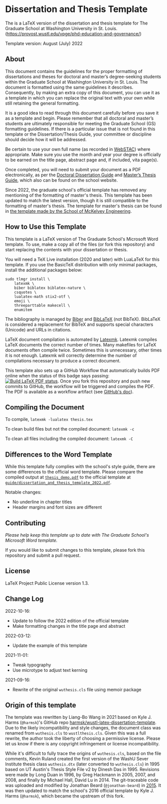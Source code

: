 # Dissertation and Thesis Template

The is a LaTeX version of the dissertation and thesis template for The Graduate School at Washington University in St. Louis. (https://provost.wustl.edu/vpge/phd-education-and-governance/)

Template version: August (July) 2022


## About

This document contains the guidelines for the proper formatting of dissertations and theses for doctoral and master’s degree-seeking students within the Graduate School at Washington University in St. Louis.
The document is formatted using the same guidelines it describes.
Consequently, by making an extra copy of this document, you can use it as a template in which you can replace the original text with your own while still retaining the general formatting.

It is a good idea to read through this document carefully before you save it as a template and begin.
Please remember that all doctoral and master’s students are ultimately responsible for meeting the Graduate School (GS) formatting guidelines.
If there is a particular issue that is not found in this template or the Dissertation/Thesis Guide, your committee or discipline should decide how it will be addressed.

Be certain to use your own full name (as recorded in [WebSTAC](https://acadinfo.wustl.edu/)) where appropriate.
Make sure you use the month and year your degree is officially to be earned on the title page, abstract page and, if included, vita page(s).

Once completed, you will need to submit your document as a PDF electronically, as per the [Doctoral Dissertation Guide](https://wustl.box.com/s/16rx96n2hupwg7uuepwsjerzafer36pl) and [Master’s Thesis Guide](https://wustl.box.com/s/mkuomxb82o2cjlpbdr5sqnlhq9xiiov7), which also can be found on the school website.

Since 2022, the graduate school's official template has removed any mentioning of the formatting of master's thesis.
This template has been updated to match the latest version, though it is still compatible to the formatting of master's thesis.
The template for master's thesis can be found in [the template made by the School of McKelvey Engineering](https://wustl.box.com/s/b6mvyjeo47gb2nd49bxhqq4j6t8in6w0).


## How to Use this Template

This template is a LaTeX version of The Graduate School's Microsoft Word template. To use, make a copy all of the files (or fork this repository) and start replacing the contents with your dissertation or thesis.

You will need a TeX Live installation (2020 and later) with LuaLaTeX for this template.
If you use the BasicTeX distribution with only minimal packages, install the additional packages below:

    sudo tlmgr install \
        latexmk \
        biber biblatex biblatex-nature \
        csquotes \
        lualatex-math stix2-otf \
        emoji \
        threeparttable makecell \
        enumitem

The bibliography is managed by [Biber] and [BibLaTeX] (not BibTeX).
BibLaTeX is considered a replacement for BibTeX and supports special characters (Unicode) and URLs in citations.

LaTeX document compilation is automated by [Latexmk].
Latexmk compiles LaTeX documents the correct number of times.
Many makefiles for LaTeX documents often compile twice.
Sometimes this is unnecessary, other times it is not enough.
Latexmk will correctly determine the number of compilations necessary to produce a correct document.

This template also sets up a GitHub Workflow that automatically builds PDF online when the status of this badge says passing: [![Build LaTeX PDF status](https://github.com/ccwang002/wustl-latex-dissertation-template/actions/workflows/build_latex.yml/badge.svg)][workflow-status].
Once you fork this repository and push new commits to GitHub, the workflow will be triggered and compiles the PDF.
The PDF is available as a workflow artifact (see [GitHub's doc][github-artifact-doc]).

[Biber]: http://biblatex-biber.sourceforge.net/
[BibLaTeX]: https://www.ctan.org/pkg/biblatex
[Latexmk]: https://www.ctan.org/pkg/latexmk/
[workflow-status]: https://github.com/ccwang002/wustl-latex-dissertation-template/actions
[github-artifact-doc]: https://docs.github.com/en/actions/managing-workflow-runs/downloading-workflow-artifacts


## Compiling the Document

To compile, `latexmk -lualatex thesis.tex`

To clean build files but not the compiled document: `latexmk -c`

To clean all files including the compiled document: `latexmk -C`


## Differences to the Word Template

While this template fully complies with the school's style guide, there are some differences to the official word template.
Please compare the compiled output at [`thesis_demo.pdf`] to the official template at [`guide/dissertation_and_thesis_template_2022.pdf`][template_pdf].

[`thesis_demo.pdf`]: https://github.com/ccwang002/wustl-latex-dissertation-template/blob/master/thesis_demo.pdf
[template_pdf]: https://github.com/ccwang002/wustl-latex-dissertation-template/blob/master/guide/dissertation_and_thesis_template_2022.pdf

Notable changes:
- No underline in chapter titles
- Header margins and font sizes are different


## Contributing
*Please help keep this template up to date with The Graduate School's Microsoft Word template.*

If you would like to submit changes to this template, please fork this repository and submit a pull request.


## License
LaTeX Project Public License version 1.3.


## Change Log
2022-10-16:
- Update to follow the 2022 edition of the official template
- Make formatting changes in the title page and abstract

2022-03-12:
- Update the example of this template

2021-11-01:
- Tweak typography
- Use microtype to adjust text kerning

2021-09-16:
- Rewrite of the original `wuthesis.cls` file using memoir package


## Origin of this template

The template was rewritten by Liang-Bo Wang in 2021 based on Kyle J. Harms (`@harmsk`)'s GitHub repo [harmsk/wustl-latex-dissertation-template].
Due to the likely incompatibility and style changes, the document class was renamed from `wuthesis.cls` to `wustlthesis.cls`.
Given this was a full rewrite, the author took the liberty of choosing a permissive license.
Please let us know if there is any copyright infringement or license incompatibility.

While it's difficult to fully trace the origins of `wuthesis.cls`, based on the file comments, Kevin Ruland created the first version of the WashU Sever Institute thesis class `wuthesis.dtx` (later converted to `wuthesis.cls`) in 1995 based on UT Austin's Thesis Style File v2 by Dinesh Das in 1995.
Revisions were made by Long Duan in 1996, by Greg Hackmann in 2005, 2007, and 2008, and finally by Michael Hall, David Lu in 2014.
The git-traceable code was uploaded and modified by Jonathan Beard (`@jonathan-beard`) in [2015][jonathan-beard-fork].
It was then updated to match the school's 2016 official template by Kyle J.
Harms (`@harmsk`), which became the upstream of this fork.

[harmsk/wustl-latex-dissertation-template]: https://github.com/harmsk/wustl-latex-dissertation-template/tree/f5386bb93dee6e5c0c5b1faed317b687be0f199a
[jonathan-beard-fork]:https://github.com/jonathan-beard/wustl_cse_thesis_template
